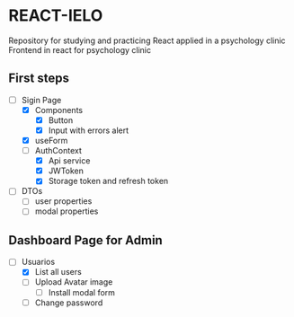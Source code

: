 # REACT-IELO
Repository for studying and practicing React applied in a psychology clinic
Frontend in react for psychology clinic

## First steps
 - [ ] Sigin Page
   - [X] Components
     - [X] Button
     - [X] Input with errors alert
   - [X] useForm
   - [ ] AuthContext
     - [X] Api service
     - [X] JWToken
     - [X] Storage token and refresh token
 - [ ] DTOs
   - [ ] user properties
   - [ ] modal properties

## Dashboard Page for Admin
 - [ ] Usuarios
   - [X] List all users
   - [ ] Upload Avatar image
     - [ ] Install modal form
   - [ ] Change password